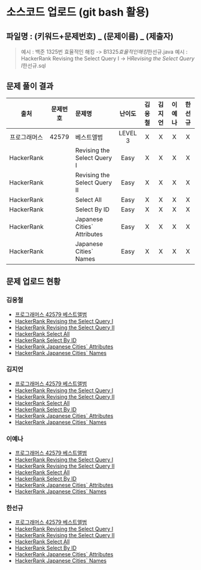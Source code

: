 # 소스코드 업로드 (git bash 활용)

## 파일명 : (키워드+문제번호) _ (문제이름) _ (제출자)

> 예시 : 백준 1325번 효율적인 해킹 -> B1325*효율적인해킹*한선규.java
> 예시 : HackerRank Revising the Select Query Ⅰ -> H*Revising the Select Query Ⅰ*한선규.sql

## 문제 풀이 결과

<!-- Table -->

|     출처     | 문제번호 | 문제명                      | 난이도  | 김응철 | 김지언 | 이예나 | 한선규 |
| :----------: | :------: | :-------------------------- | :-----: | :----: | :----: | :----: | :----: |
| 프로그래머스 |  42579   | 베스트앨범                  | LEVEL 3 |   X    |   X    |   X    |   X    |
|  HackerRank  |          | Revising the Select Query Ⅰ |  Easy   |   X    |   X    |   X    |   X    |
|  HackerRank  |          | Revising the Select Query Ⅱ |  Easy   |   X    |   X    |   X    |   X    |
|  HackerRank  |          | Select All                  |  Easy   |   X    |   X    |   X    |   X    |
|  HackerRank  |          | Select By ID                |  Easy   |   X    |   X    |   X    |   X    |
|  HackerRank  |          | Japanese Cities` Attributes |  Easy   |   X    |   X    |   X    |   X    |
|  HackerRank  |          | Japanese Cities` Names      |  Easy   |   X    |   X    |   X    |   X    |

## 문제 업로드 현황

### 김응철

- [프로그래머스 42579 베스트앨범]()
- [HackerRank Revising the Select Query Ⅰ]()
- [HackerRank Revising the Select Query Ⅱ]()
- [HackerRank Select All]()
- [HackerRank Select By ID]()
- [HackerRank Japanese Cities` Attributes]()
- [HackerRank Japanese Cities` Names]()

### 김지언

- [프로그래머스 42579 베스트앨범]()
- [HackerRank Revising the Select Query Ⅰ]()
- [HackerRank Revising the Select Query Ⅱ]()
- [HackerRank Select All]()
- [HackerRank Select By ID]()
- [HackerRank Japanese Cities` Attributes]()
- [HackerRank Japanese Cities` Names]()

### 이예나

- [프로그래머스 42579 베스트앨범]()
- [HackerRank Revising the Select Query Ⅰ]()
- [HackerRank Revising the Select Query Ⅱ]()
- [HackerRank Select All]()
- [HackerRank Select By ID]()
- [HackerRank Japanese Cities` Attributes]()
- [HackerRank Japanese Cities` Names]()

### 한선규

- [프로그래머스 42579 베스트앨범]()
- [HackerRank Revising the Select Query Ⅰ]()
- [HackerRank Revising the Select Query Ⅱ]()
- [HackerRank Select All]()
- [HackerRank Select By ID]()
- [HackerRank Japanese Cities` Attributes]()
- [HackerRank Japanese Cities` Names]()
